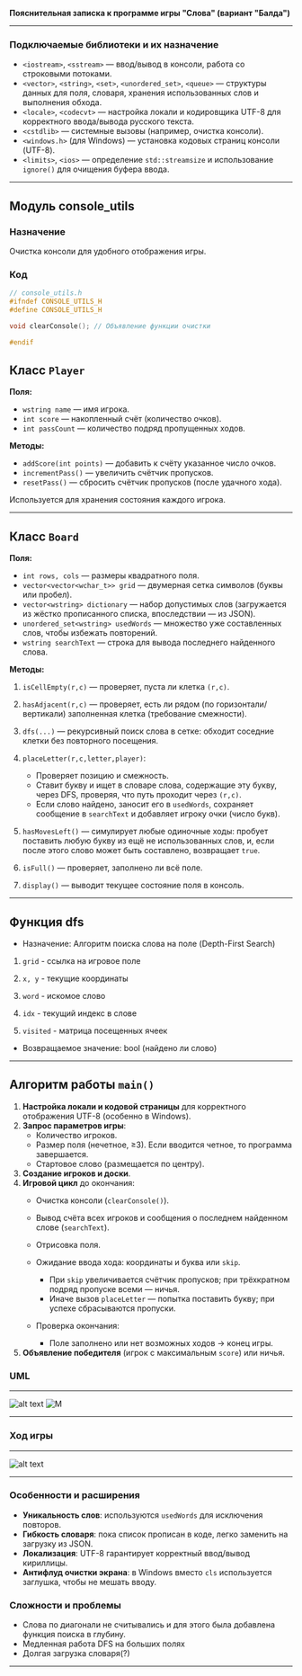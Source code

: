 **Пояснительная записка к программе игры "Слова" (вариант "Балда")**

---

### Подключаемые библиотеки и их назначение

* `<iostream>`, `<sstream>` — ввод/вывод в консоли, работа со строковыми потоками.
* `<vector>`, `<string>`, `<set>`, `<unordered_set>`, `<queue>` — структуры данных для поля, словаря, хранения использованных слов и выполнения обхода.
* `<locale>`, `<codecvt>` — настройка локали и кодировщика UTF-8 для корректного ввода/вывода русского текста.
* `<cstdlib>` — системные вызовы (например, очистка консоли).
* `<windows.h>` (для Windows) — установка кодовых страниц консоли (UTF-8).
* `<limits>`, `<ios>` — определение `std::streamsize` и использование `ignore()` для очищения буфера ввода.

---

## Модуль console_utils
### Назначение
Очистка консоли для удобного отображения игры.

### Код
```cpp
// console_utils.h
#ifndef CONSOLE_UTILS_H
#define CONSOLE_UTILS_H

void clearConsole(); // Объявление функции очистки

#endif
```

##  Класс `Player`

**Поля:**

* `wstring name` — имя игрока.
* `int score` — накопленный счёт (количество очков).
* `int passCount` — количество подряд пропущенных ходов.

**Методы:**

* `addScore(int points)` — добавить к счёту указанное число очков.
* `incrementPass()` — увеличить счётчик пропусков.
* `resetPass()` — сбросить счётчик пропусков (после удачного хода).

Используется для хранения состояния каждого игрока.

---

## Класс `Board`

**Поля:**

* `int rows, cols` — размеры квадратного поля.
* `vector<vector<wchar_t>> grid` — двумерная сетка символов (буквы или пробел).
* `vector<wstring> dictionary` — набор допустимых слов (загружается из жёстко прописанного списка, впоследствии — из JSON).
* `unordered_set<wstring> usedWords` — множество уже составленных слов, чтобы избежать повторений.
* `wstring searchText` — строка для вывода последнего найденного слова.

**Методы:**

1. `isCellEmpty(r,c)` — проверяет, пуста ли клетка `(r,c)`.
2. `hasAdjacent(r,c)` — проверяет, есть ли рядом (по горизонтали/вертикали) заполненная клетка (требование смежности).
3. `dfs(...)` — рекурсивный поиск слова в сетке: обходит соседние клетки без повторного посещения.
4. `placeLetter(r,c,letter,player)`:

   * Проверяет позицию и смежность.
   * Ставит букву и ищет в словаре слова, содержащие эту букву, через DFS, проверяя, что путь проходит через `(r,c)`.
   * Если слово найдено, заносит его в `usedWords`, сохраняет сообщение в `searchText` и добавляет игроку очки (число букв).
5. `hasMovesLeft()` — симулирует любые одиночные ходы: пробует поставить любую букву из ещё не использованных слов, и, если после этого слово может быть составлено, возвращает `true`.
6. `isFull()` — проверяет, заполнено ли всё поле.
7. `display()` — выводит текущее состояние поля в консоль.

---
## Функция dfs
* Назначение: Алгоритм поиска слова на поле (Depth-First Search)

1. `grid` - ссылка на игровое поле

2. `x, y` - текущие координаты

3. `word` - искомое слово

4. `idx` - текущий индекс в слове

5. `visited` - матрица посещенных ячеек

* Возвращаемое значение: bool (найдено ли слово)
---

## Алгоритм работы `main()`

1. **Настройка локали и кодовой страницы** для корректного отображения UTF-8 (особенно в Windows).
2. **Запрос параметров игры**:
   * Количество игроков.
   * Размер поля (нечетное, ≥3). Если вводится четное, то программа завершается.
   * Стартовое слово (размещается по центру).
3. **Создание игроков и доски**.
4. **Игровой цикл** до окончания:
   * Очистка консоли (`clearConsole()`).
   * Вывод счёта всех игроков и сообщения о последнем найденном слове (`searchText`).
   * Отрисовка поля.
   * Ожидание ввода хода: координаты и буква или `skip`.

     * При `skip` увеличивается счётчик пропусков; при трёхкратном подряд пропуске всеми — ничья.
     * Иначе вызов `placeLetter` — попытка поставить букву; при успехе сбрасываются пропуски.
   * Проверка окончания:

     * Поле заполнено или нет возможных ходов → конец игры.
5. **Объявление победителя** (игрок с максимальным `score`) или ничья.

### UML

---
![alt text](image.png)
![М](image2.png)

---
### Ход игры

---
![alt text](shema.png)

---
### Особенности и расширения

* **Уникальность слов**: используются `usedWords` для исключения повторов.
* **Гибкость словаря**: пока список прописан в коде, легко заменить на загрузку из JSON.
* **Локализация**: UTF-8 гарантирует корректный ввод/вывод кириллицы.
* **Антифлуд очистки экрана**: в Windows вместо `cls` используется заглушка, чтобы не мешать вводу.

### Сложности и проблемы
* Слова по диагонали не считывались и для этого была добавлена функция поиска в глубину.
* Медленная работа DFS на больших полях
* Долгая загрузка словаря(?)


---


